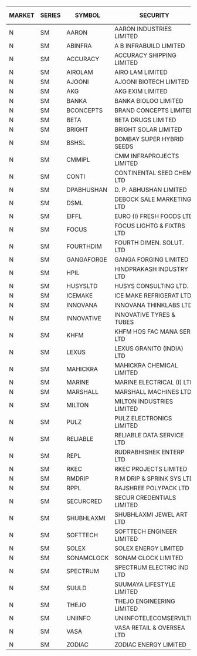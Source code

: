 


| MARKET | SERIES | SYMBOL | SECURITY | PREV CL PR | OPEN PRICE | HIGH PRICE | LOW PRICE | CLOSE PRICE | NET TRDVAL | NET TRDQTY | CORP IND | HI 52 WK | LO 52 WK |
| ----- | ----- | ----- | ----- | ----- | ----- | ----- | ----- | ----- | ----- | ----- | ----- | ----- | ----- |
| N | SM | AARON | AARON INDUSTRIES LIMITED | 54.00 | 29.50 | 30.50 | 29.00 | 30.50 | 930195.00 | 31500 | XB | 58.00 | 29.00 |
| N | SM | ABINFRA | A B INFRABUILD LIMITED | 8.75 | 9.10 | 9.10 | 9.10 | 9.10 | 182000.00 | 20000 |  | 21.00 | 8.45 |
| N | SM | ACCURACY | ACCURACY SHIPPING LIMITED | 40.00 | 42.40 | 42.40 | 42.40 | 42.40 | 67840.00 | 1600 |  | 42.60 | 12.35 |
| N | SM | AIROLAM | AIRO LAM LIMITED | 22.10 | 22.00 | 22.00 | 22.00 | 22.00 | 66000.00 | 3000 |  | 32.95 | 14.45 |
| N | SM | AJOONI | AJOONI BIOTECH LIMITED | 34.55 | 35.00 | 35.25 | 33.85 | 35.25 | 1248600.00 | 36000 |  | 36.50 | 6.35 |
| N | SM | AKG | AKG EXIM LIMITED | 41.20 | 41.00 | 41.10 | 41.00 | 41.10 | 820800.00 | 20000 |  | 54.80 | 30.00 |
| N | SM | BANKA | BANKA BIOLOO LIMITED | 98.15 | 100.00 | 103.05 | 99.95 | 103.05 | 1342260.00 | 13200 |  | 103.05 | 56.75 |
| N | SM | BCONCEPTS | BRAND CONCEPTS LIMITED | 14.05 | 14.75 | 14.75 | 14.75 | 14.75 | 88500.00 | 6000 |  | 35.95 | 13.70 |
| N | SM | BETA | BETA DRUGS LIMITED | 91.00 | 90.00 | 90.00 | 90.00 | 90.00 | 72000.00 | 800 |  | 104.60 | 37.00 |
| N | SM | BRIGHT | BRIGHT SOLAR LIMITED | 7.70 | 7.35 | 8.05 | 7.35 | 8.05 | 321300.00 | 42000 |  | 19.90 | 4.70 |
| N | SM | BSHSL | BOMBAY SUPER HYBRID SEEDS | 103.00 | 103.10 | 103.10 | 103.10 | 103.10 | 164960.00 | 1600 |  | 134.05 | 85.70 |
| N | SM | CMMIPL | CMM INFRAPROJECTS LIMITED | 3.20 | 3.05 | 3.05 | 3.05 | 3.05 | 18300.00 | 6000 |  | 9.25 | 2.40 |
| N | SM | CONTI | CONTINENTAL SEED CHEM LTD | 7.95 | 8.30 | 8.30 | 8.30 | 8.30 | 55327.80 | 6666 |  | 102.20 | 5.55 |
| N | SM | DPABHUSHAN | D. P. ABHUSHAN LIMITED | 90.90 | 89.05 | 93.00 | 89.05 | 90.65 | 3284400.00 | 36000 |  | 93.00 | 37.50 |
| N | SM | DSML | DEBOCK SALE MARKETING LTD | 12.35 | 11.75 | 11.75 | 11.75 | 11.75 | 352500.00 | 30000 | XO | 13.60 | 3.50 |
| N | SM | EIFFL | EURO (I) FRESH FOODS LTD | 93.00 | 92.75 | 92.75 | 92.50 | 92.50 | 222200.00 | 2400 |  | 131.00 | 71.00 |
| N | SM | FOCUS | FOCUS LIGHTG & FIXTRS LTD | 21.80 | 21.00 | 21.00 | 21.00 | 21.00 | 63000.00 | 3000 |  | 52.50 | 15.50 |
| N | SM | FOURTHDIM | FOURTH DIMEN. SOLUT. LTD | 11.55 | 11.70 | 11.70 | 11.70 | 11.70 | 11700.00 | 1000 |  | 16.25 | 5.30 |
| N | SM | GANGAFORGE | GANGA FORGING LIMITED | 17.10 | 16.60 | 17.80 | 16.60 | 17.80 | 715500.00 | 42000 |  | 18.75 | 8.70 |
| N | SM | HPIL | HINDPRAKASH INDUSTRY LTD | 44.00 | 44.00 | 44.00 | 44.00 | 44.00 | 264000.00 | 6000 |  | 44.00 | 40.20 |
| N | SM | HUSYSLTD | HUSYS CONSULTING LTD. | 48.00 | 48.00 | 49.00 | 48.00 | 48.50 | 291000.00 | 6000 |  | 52.00 | 20.50 |
| N | SM | ICEMAKE | ICE MAKE REFRIGERAT LTD | 55.25 | 57.95 | 58.00 | 57.00 | 57.00 | 1155600.00 | 20000 |  | 65.50 | 25.65 |
| N | SM | INNOVANA | INNOVANA THINKLABS LTD. | 106.25 | 106.60 | 108.00 | 101.30 | 101.60 | 2453700.00 | 24000 |  | 326.40 | 73.05 |
| N | SM | INNOVATIVE | INNOVATIVE TYRES & TUBES | 6.80 | 6.65 | 6.65 | 6.50 | 6.50 | 59250.00 | 9000 |  | 15.45 | 5.40 |
| N | SM | KHFM | KHFM HOS FAC MANA SER LTD | 26.35 | 26.30 | 26.60 | 25.00 | 25.00 | 1133700.00 | 45000 |  | 36.40 | 22.20 |
| N | SM | LEXUS | LEXUS GRANITO (INDIA) LTD | 11.55 | 12.10 | 12.10 | 11.60 | 12.10 | 119500.00 | 10000 |  | 17.35 | 4.55 |
| N | SM | MAHICKRA | MAHICKRA CHEMICAL LIMITED | 71.00 | 71.25 | 71.25 | 71.15 | 71.15 | 213600.00 | 3000 |  | 93.50 | 52.10 |
| N | SM | MARINE | MARINE ELECTRICAL (I) LTD | 139.25 | 144.00 | 144.00 | 136.00 | 140.05 | 17329700.00 | 124000 |  | 144.00 | 78.00 |
| N | SM | MARSHALL | MARSHALL MACHINES LTD | 8.55 | 8.95 | 8.95 | 8.30 | 8.30 | 103650.00 | 12000 |  | 24.45 | 4.85 |
| N | SM | MILTON | MILTON INDUSTRIES LIMITED | 10.60 | 10.30 | 10.90 | 10.30 | 10.80 | 234300.00 | 22000 |  | 16.35 | 7.00 |
| N | SM | PULZ | PULZ ELECTRONICS LIMITED | 13.80 | 13.15 | 13.15 | 13.15 | 13.15 | 52600.00 | 4000 |  | 46.50 | 9.20 |
| N | SM | RELIABLE | RELIABLE DATA SERVICE LTD | 29.15 | 28.00 | 30.00 | 27.70 | 30.00 | 1248960.00 | 43200 |  | 36.40 | 19.95 |
| N | SM | REPL | RUDRABHISHEK ENTERP LTD | 40.70 | 40.00 | 40.00 | 40.00 | 40.00 | 480000.00 | 12000 |  | 43.45 | 20.60 |
| N | SM | RKEC | RKEC PROJECTS LIMITED | 36.90 | 37.85 | 37.85 | 37.85 | 37.85 | 75700.00 | 2000 |  | 66.65 | 26.20 |
| N | SM | RMDRIP | R M DRIP & SPRINK SYS LTD | 58.50 | 56.50 | 57.00 | 56.50 | 57.00 | 2495200.00 | 44000 |  | 63.00 | 14.00 |
| N | SM | RPPL | RAJSHREE POLYPACK LTD | 88.65 | 84.25 | 93.05 | 84.25 | 93.05 | 261550.00 | 3000 |  | 101.80 | 47.75 |
| N | SM | SECURCRED | SECUR CREDENTIALS LIMITED | 14.40 | 14.10 | 15.10 | 14.10 | 15.10 | 52890.00 | 3600 |  | 72.00 | 12.15 |
| N | SM | SHUBHLAXMI | SHUBHLAXMI JEWEL ART LTD | 26.95 | 25.95 | 25.95 | 25.90 | 25.90 | 77800.00 | 3000 |  | 178.00 | 16.30 |
| N | SM | SOFTTECH | SOFTTECH ENGINEER LIMITED | 57.95 | 57.95 | 57.95 | 57.95 | 57.95 | 92720.00 | 1600 |  | 76.25 | 32.45 |
| N | SM | SOLEX | SOLEX ENERGY LIMITED | 24.00 | 27.00 | 28.00 | 27.00 | 28.00 | 110000.00 | 4000 |  | 35.80 | 19.20 |
| N | SM | SONAMCLOCK | SONAM CLOCK LIMITED | 58.25 | 59.00 | 61.00 | 59.00 | 61.00 | 1083000.00 | 18000 |  | 61.00 | 30.80 |
| N | SM | SPECTRUM | SPECTRUM ELECTRIC IND LTD | 63.00 | 60.00 | 60.00 | 60.00 | 60.00 | 120000.00 | 2000 |  | 69.00 | 50.00 |
| N | SM | SUULD | SUUMAYA LIFESTYLE LIMITED | 31.65 | 30.10 | 33.00 | 30.10 | 33.00 | 4940000.00 | 160000 |  | 41.00 | 17.55 |
| N | SM | THEJO | THEJO ENGINEERING LIMITED | 811.25 | 851.80 | 851.80 | 851.80 | 851.80 | 8006920.00 | 9400 |  | 851.80 | 350.55 |
| N | SM | UNIINFO | UNIINFOTELECOMSERVILTD | 10.50 | 10.50 | 11.00 | 10.50 | 10.50 | 170900.00 | 16000 |  | 32.15 | 9.50 |
| N | SM | VASA | VASA RETAIL & OVERSEA LTD | 6.15 | 5.90 | 5.90 | 5.90 | 5.90 | 23600.00 | 4000 |  | 22.00 | 5.90 |
| N | SM | ZODIAC | ZODIAC ENERGY LIMITED | 18.00 | 18.75 | 18.90 | 18.45 | 18.45 | 149900.00 | 8000 |  | 27.50 | 11.25 |



